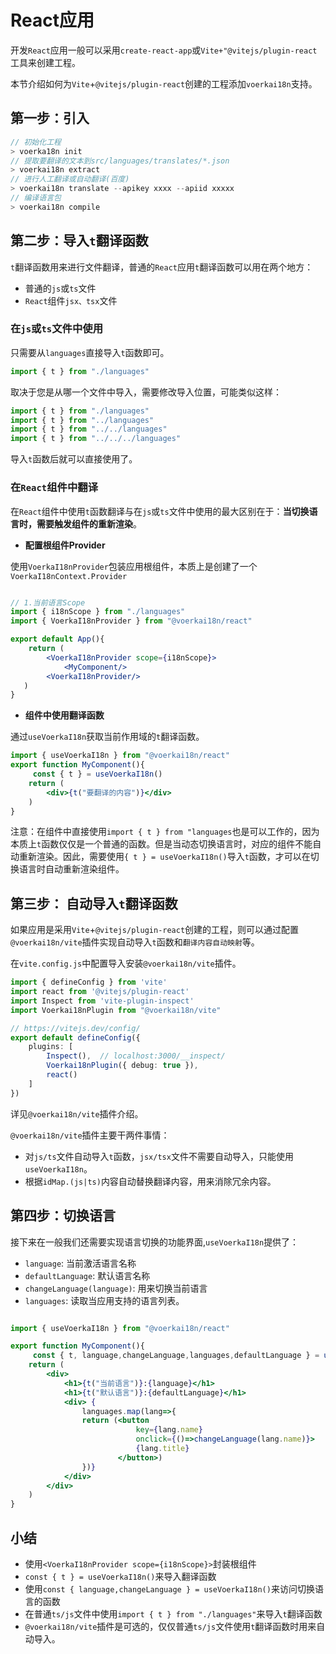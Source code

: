 # React应用

开发`React`应用一般可以采用`create-react-app`或`Vite+"@vitejs/plugin-react`工具来创建工程。

本节介绍如何为`Vite`+`@vitejs/plugin-react`创建的工程添加`voerkai18n`支持。

## 第一步：引入

```javascript | pure
// 初始化工程
> voerka18n init
// 提取要翻译的文本到src/languages/translates/*.json
> voerkai18n extract
// 进行人工翻译或自动翻译(百度)
> voerkai18n translate --apikey xxxx --apiid xxxxx
// 编译语言包
> voerkai18n compile 
```

## 第二步：导入`t`翻译函数

`t`翻译函数用来进行文件翻译，普通的`React`应用`t`翻译函数可以用在两个地方：

- 普通的`js`或`ts`文件
- `React`组件`jsx、tsx`文件

### 在`js`或`ts`文件中使用

只需要从`languages`直接导入`t`函数即可。

```javascript | pure
import { t } from "./languages"
```
取决于您是从哪一个文件中导入，需要修改导入位置，可能类似这样：
```javascript | pure
import { t } from "./languages"
import { t } from "../languages"
import { t } from "../../languages"
import { t } from "../../../languages"
```

导入`t`函数后就可以直接使用了。

### 在`React`组件中翻译

在`React`组件中使用`t`函数翻译与在`js`或`ts`文件中使用的最大区别在于：**当切换语言时，需要触发组件的重新渲染**。

- **配置根组件Provider**

使用`VoerkaI18nProvider`包装应用根组件，本质上是创建了一个`VoerkaI18nContext.Provider`

```jsx | pure

// 1.当前语言Scope
import { i18nScope } from "./languages"
import { VoerkaI18nProvider } from "@voerkai18n/react"

export default App(){
	return (
        <VoerkaI18nProvider scope={i18nScope}>
            <MyComponent/>
        <VoerkaI18nProvider/>
   )
}
```

- **组件中使用翻译函数**

通过`useVoerkaI18n`获取当前作用域的`t`翻译函数。

```jsx | pure
import { useVoerkaI18n } from "@voerkai18n/react"
export function MyComponent(){
     const { t } = useVoerkaI18n()
    return ( 
        <div>{t("要翻译的内容")}</div> 
    )
}

```

注意：在组件中直接使用`import { t } from "languages`也是可以工作的，因为本质上`t`函数仅仅是一个普通的函数。但是当动态切换语言时，对应的组件不能自动重新渲染。因此，需要使用`{ t } = useVoerkaI18n()`导入`t`函数，才可以在切换语言时自动重新渲染组件。

## 第三步： 自动导入`t`翻译函数

如果应用是采用`Vite`+`@vitejs/plugin-react`创建的工程，则可以通过配置`@voerkai18n/vite`插件实现自动导入`t`函数和`翻译内容自动映射`等。

在`vite.config.js`中配置导入安装`@voerkai18n/vite`插件。

```typescript | pure
import { defineConfig } from 'vite'
import react from '@vitejs/plugin-react'
import Inspect from 'vite-plugin-inspect'
import Voerkai18nPlugin from "@voerkai18n/vite"

// https://vitejs.dev/config/
export default defineConfig({
    plugins: [
        Inspect(),  // localhost:3000/__inspect/ 
        Voerkai18nPlugin({ debug: true }),
        react()
    ]
})

```

详见`@voerkai18n/vite`插件介绍。

`@voerkai18n/vite`插件主要干两件事情：

- 对`js/ts`文件自动导入`t`函数，`jsx/tsx`文件不需要自动导入，只能使用`useVoerkaI18n`。
- 根据`idMap.(js|ts)`内容自动替换翻译内容，用来消除冗余内容。


## 第四步：切换语言

接下来在一般我们还需要实现语言切换的功能界面,`useVoerkaI18n`提供了：
- `language`: 当前激活语言名称
- `defaultLanguage`: 默认语言名称
- `changeLanguage(language)`: 用来切换当前语言
- `languages`: 读取当应用支持的语言列表。


```jsx | pure

import { useVoerkaI18n } from "@voerkai18n/react"

export function MyComponent(){
     const { t, language,changeLanguage,languages,defaultLanguage } = useVoerkaI18n()
    return ( 
        <div>
            <h1>{t("当前语言")}:{language}</h1>
            <h1>{t("默认语言")}:{defaultLanguage}</h1>
            <div> {
                languages.map(lang=>{
                return (<button 
                            key={lang.name}
                            onclick={()=>changeLanguage(lang.name)}>
                            {lang.title}
                        </button>)
                })}
            </div>             
        </div> 
    )
} 
```


## 小结

- 使用`<VoerkaI18nProvider scope={i18nScope}>`封装根组件
- `const { t } = useVoerkaI18n()`来导入翻译函数
- 使用`const { language,changeLanguage } = useVoerkaI18n()`来访问切换语言的函数
- 在普通`ts/js`文件中使用`import { t } from "./languages"`来导入`t`翻译函数
- `@voerkai18n/vite`插件是可选的，仅仅普通`ts/js`文件使用`t`翻译函数时用来自动导入。

